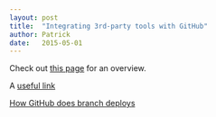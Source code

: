 ```yaml
---
layout: post
title:  "Integrating 3rd-party tools with GitHub"
author: Patrick
date:   2015-05-01
---
```

Check out [this page](https://github.com/integrations) for an overview.

A [useful link](https://google.com)

[How GitHub does branch deploys](https://github.com/blog/1241-deploying-at-github)
